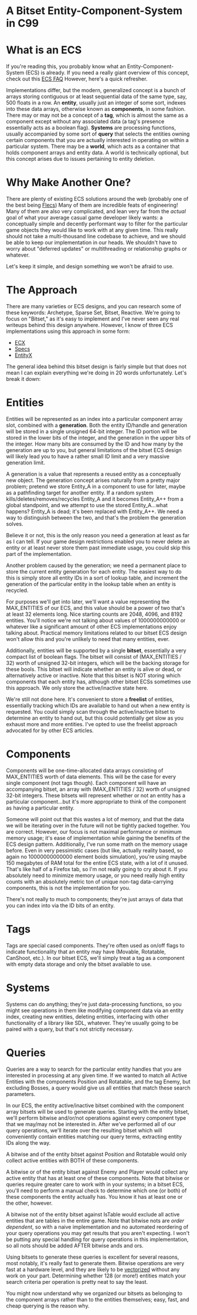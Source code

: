 # **A Bitset Entity-Component-System in C99**

# What is an ECS
If you're reading this, you probably know what an Entity-Component-System (ECS) is already. If you need a really giant overview of this concept, check out this [ECS FAQ](https://github.com/SanderMertens/ecs-faq) However, here's a quick refresher.

Implementations differ, but the modern, generalized concept is a bunch of arrays storing contiguous or at least sequential data of the same type, say, 500 floats in a row. An **entity**, usually just an integer of some sort, indexes into these data arrays, otherwise known as **components**, in some fashion. There may or may not be a concept of a **tag**, which is almost the same as a component except without any associated data (a tag's presence essentially acts as a boolean flag). **Systems** are processing functions, usually accompanied by some sort of **query** that selects the entities owning certain components that you are actually interested in operating on within a particular system. There may be a **world**, which acts as a container that holds component arrays and entity data. A world is technically optional, but this concept arises due to issues pertaining to entity deletion.

# Why Make Another One?
There are plenty of existing ECS solutions around the web (probably one of the best being [Flecs](https://github.com/SanderMertens/flecs)) Many of them are incredible feats of engineering! Many of them are also very complicated, and lean very far from the *actual* goal of what your average casual game developer likely wants: a conceptually simple and decently performant way to filter for the particular game objects they would like to work with at any given time. This really should not take a multi-thousand line codebase to achieve, and we should be able to keep our implementation in our heads. We shouldn't have to worry about "deferred updates" or multithreading or relationship graphs or whatever.

Let's keep it simple, and design something we won't be afraid to use.

# The Approach
There are many varieties or ECS designs, and you can research some of these keywords: Archetype, Sparse Set, Bitset, Reactive. We're going to focus on "Bitset," as it's easy to implement and I've never seen any real writeups behind this design anywhere. However, I know of three ECS implementations using this approach in some form:

- [ECX](https://github.com/eliasku/ecx)
- [Specs](https://github.com/amethyst/specs)
- [EntityX](https://github.com/alecthomas/entityx)

The general idea behind this bitset design is fairly simple but that does not mean I can explain everything we're doing in 20 words unfortunately. Let's break it down:

# Entities
Entities will be represented as an index into a particular component array slot, combined with a **generation**. Both the entity ID/handle and generation will be stored in a single unsigned 64-bit integer. The ID portion will be stored in the lower bits of the integer, and the generation in the upper bits of the integer. How many bits are consumed by the ID and how many by the generation are up to you, but general limitations of the bitset ECS design will likely lead you to have a rather small ID limit and a very massive generation limit.

A generation is a value that represents a reused entity as a conceptually new object. The generation concept arises naturally from a pretty major problem; pretend we store Entity_A in a component to use for later, maybe as a pathfinding target for another entity. If a random system kills/deletes/removes/recycles Entity_A and it becomes Entity_A++ from a global standpoint, and we attempt to use the stored Entity_A...what happens? Entity_A is dead; it's been replaced with Entity_A++. We need a way to distinguish between the two, and that's the problem the generation solves. 

Believe it or not, this is the only reason you need a generation at least as far as I can tell. If your game design restrictions enabled you to never delete an entity or at least never store them past immediate usage, you could skip this part of the implementation.

Another problem caused by the generation; we need a permanent place to store the current entity generation for each entity. The easiest way to do this is simply store all entity IDs in a sort of lookup table, and increment the generation of the particular entity in the lookup table when an entity is recycled.

For purposes we'll get into later, we'll want a value representing the MAX_ENTITIES of our ECS, and this value should be a power of two that's at least 32 elements long. Nice starting counts are 2048, 4096, and 8192 entities. You'll notice we're not talking about values of 1000000000000 or whatever like a significant amount of other ECS implementations enjoy talking about. Practical memory limitations related to our bitset ECS design won't allow this and you're unlikely to need that many entities, ever. 

Additionally, entities will be supported by a single **bitset**, essentially a very compact list of boolean flags. The bitset will consist of (MAX_ENTITIES / 32) worth of unsigned 32-bit integers, which will be the backing storage for these bools. This bitset will indicate whether an entity is alive or dead, or alternatively active or inactive. Note that this bitset is NOT storing which components that each entity has, although other bitset ECSs sometimes use this approach. We only store the active/inactive state here.

We're still not done here. It's convenient to store a **freelist** of entities, essentially tracking which IDs are available to hand out when a new entity is requested. You could simply scan through the active/inactive bitset to determine an entity to hand out, but this could potentially get slow as you exhaust more and more entities. I've opted to use the freelist approach advocated for by other ECS articles.

# Components
Components will be one-time-allocated data arrays consisting of MAX_ENTITIES worth of data elements. This will be the case for every single component (not tags though). Each component will have an accompanying bitset, an array with (MAX_ENTITIES / 32) worth of unsigned 32-bit integers. These bitsets will represent whether or not an entity has a particular component...but it's more appropriate to think of the component as having a particular entity.

Someone will point out that this wastes a lot of memory, and that the data we will be iterating over in the future will not be tightly packed together. You are correct. However, our focus is not maximal performance or minimum memory usage; it's ease of implementation while gaining the benefits of the ECS design pattern. Additionally, I've run some math on the memory usage before. Even in very pessimistic cases (but like, actually reality based, so again no 10000000000000 element boids simulation), you're using maybe 150 megabytes of RAM total for the entire ECS state, with a lot of it unused. That's like half of a Firefox tab, so I'm not really going to cry about it. If you absolutely need to minimize memory usage, or you need really high entity counts with an absolutely metric ton of unique non-tag data-carrying components, this is not the implementation for you.

There's not really to much to components; they're just arrays of data that you can index into via the ID bits of an entity.

# Tags
Tags are special cased components. They're often used as on/off flags to indicate functionality that an entity may have (Movable, Rotatable, CanShoot, etc.). In our bitset ECS, we'll simply treat a tag as a component with empty data storage and only the bitset available to use.

# Systems
Systems can do anything; they're just data-processing functions, so you might see operations in them like modifying component data via an entity index, creating new entities, deleting entities, interfacing with other functionality of a library like SDL, whatever. They're usually going to be paired with a query, but that's not strictly necessary.

# Queries
Queries are a way to search for the particular entity handles that you are interested in processing at any given time. If we wanted to match all Active Entities with the components Position and Rotatable, and the tag Enemy, but excluding Bosses, a query would give us all entities that match these search parameters.

In our ECS, the entity active/inactive bitset combined with the component array bitsets will be used to generate queries. Starting with the entity bitset, we'll perform bitwise and/or/not operations against every component type that we may/may not be interested in. After we've performed all of our query operations, we'll iterate over the resulting bitset which will conveniently contain entities matching our query terms, extracting entity IDs along the way. 

A bitwise and of the entity bitset against Position and Rotatable would only collect active entities with BOTH of these components.

A bitwise or of the entity bitset against Enemy and Player would collect any active entity that has at least one of these components. Note that bitwise or queries require greater care to work with in your systems; in a bitset ECS, you'll need to perform a manual check to determine which one (or both) of these components the entity actually has. You know it has at least one or the other, however.

A bitwise not of the entity bitset against IsTable would exclude all active entities that are tables in the entire game. Note that bitwise nots are *order dependent*, so with a naive implementation and no automated reordering of your query operations you may get results that you aren't expecting. I won't be putting any special handling for query operations in this implementation, so all nots should be added AFTER bitwise ands and ors.

Using bitsets to generate these queries is excellent for several reasons, most notably, it's really fast to generate them. Bitwise operations are very fast at a hardware level, and they are likely to be [vectorized](https://en.wikipedia.org/wiki/Automatic_vectorization) without any work on your part. Determining whether 128 (or more!) entities match your search criteria per operation is pretty neat to say the least.

You might now understand why we organized our bitsets as belonging to the component arrays rather than to the entities themselves; easy, fast, and cheap querying is the reason why.

